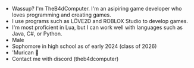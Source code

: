 - Wassup? I'm TheB4dComputer. I'm an asipiring game developer who loves programming and creating games.
- I use programs such as LÖVE2D and ROBLOX Studio to develop games.
- I'm most proficient in Lua, but I can work well with languages such as Java, C#, or Python.
- Male
- Sophomore in high school as of early 2024 (class of 2026)
- 'Murican 🦅
- Contact me with discord (theb4dcomputer)

<!---
TheB4dComputer/TheB4dComputer is a ✨ special ✨ repository because its `README.md` (this file) appears on your GitHub profile.
You can click the Preview link to take a look at your changes.
--->

